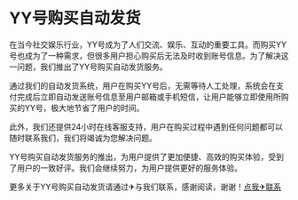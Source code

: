 # YY号购买自动发货

在当今社交娱乐行业，YY号成为了人们交流、娱乐、互动的重要工具。而购买YY号也成为了一种需求，但很多用户担心购买后无法及时收到账号信息。为了解决这一问题，我们推出了YY号购买自动发货服务。

通过我们的自动发货系统，用户在购买YY号后，无需等待人工处理，系统会在支付完成后立即自动发送账号信息至用户邮箱或手机短信，让用户能够立即使用所购买的YY号，极大地节省了用户的时间。

此外，我们还提供24小时在线客服支持，用户在购买过程中遇到任何问题都可以随时联系我们，我们将竭诚为您解决问题。

YY号购买自动发货服务的推出，为用户提供了更加便捷、高效的购买体验，受到了用户的一致好评。我们会继续努力，为用户提供更好的服务体验。

更多关于YY号购买自动发货请通过✈与我们联系，感谢阅读，谢谢！[点我✈联系](https://ss.k02.cc)